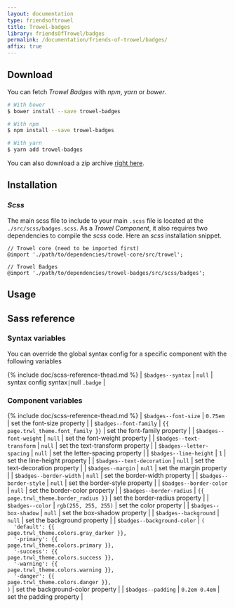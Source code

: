 ```yaml
---
layout: documentation
type: friendsoftrowel
title: Trowel-badges
library: friendsOfTrowel/badges
permalink: /documentation/friends-of-trowel/badges/
affix: true
---
```


## Download

You can fetch *Trowel Badges* with *npm*, *yarn* or *bower*.

```bash
# With bower
$ bower install --save trowel-badges

# With npm
$ npm install --save trowel-badges

# With yarn
$ yarn add trowel-badges
```

You can also download a zip archive [right here](https://github.com/FriendsOfTrowel/Badges/archive/master.zip).

## Installation

### *Scss*
The main scss file to include to your main `.scss` file is located at the `./src/scss/badges.scss`. As a *Trowel Component*, it also requires two dependencies to compile the *scss* code. Here an *scss* installation snippet.

```
// Trowel core (need to be imported first)
@import './path/to/dependencies/trowel-core/src/trowel';

// Trowel Badges
@import './path/to/dependencies/trowel-badges/src/scss/badges';
```

## Usage

## Sass reference

### Syntax variables

You can override the global syntax config for a specific component with the following variables

{% include doc/scss-reference-thead.md %}
| `$badges--syntax` | `null` | syntax config syntax` | `null `.badge` |

### Component variables

{% include doc/scss-reference-thead.md %}
| `$badges--font-size` | `0.75em` | set the font-size property |
| `$badges--font-family` | `{{ page.trwl_theme.font_family }}` | set the font-family property |
| `$badges--font-weight` | `null` | set the font-weight property |
| `$badges--text-transform` | `null` | set the text-transform property |
| `$badges--letter-spacing` | `null` | set the letter-spacing property |
| `$badges--line-height` | `1` | set the line-height property |
| `$badges--text-decoration` | `null` | set the text-decoration property |
| `$badges--margin` | `null` | set the margin property |
| `$badges--border-width` | `null` | set the border-width property |
| `$badges--border-style` | `null` | set the border-style property |
| `$badges--border-color` | `null` | set the border-color property |
| `$badges--border-radius` | `{{ page.trwl_theme.border_radius }}` | set the border-radius property |
| `$badges--color` | `rgb(255, 255, 255)` | set the color property |
| `$badges--box-shadow` | `null` | set the box-shadow property |
| `$badges--background` | `null` | set the background property |
| `$badges--background-color` | <code>(<br>&nbsp;&nbsp;'default':&nbsp;{{ page.trwl_theme.colors.gray_darker }},<br>&nbsp;&nbsp;'-primary':&nbsp;{{ page.trwl_theme.colors.primary }},<br>&nbsp;&nbsp;'-success':&nbsp;{{ page.trwl_theme.colors.success }},<br>&nbsp;&nbsp;'-warning':&nbsp;{{ page.trwl_theme.colors.warning }},<br>&nbsp;&nbsp;'-danger':&nbsp;{{ page.trwl_theme.colors.danger }},<br>)</code> | set the background-color property |
| `$badges--padding` | `0.2em 0.4em` | set the padding property |
